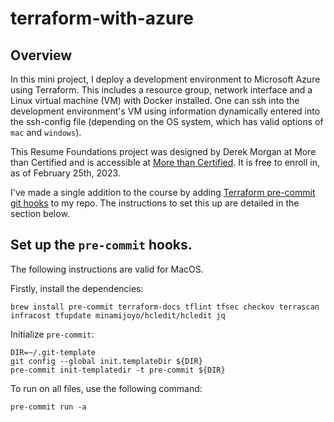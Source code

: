 # terraform-with-azure

## Overview

In this mini project, I deploy a development environment to Microsoft Azure using Terraform. This includes a resource group, network interface and a Linux virtual machine (VM) with Docker installed. One can ssh into the development environment's VM using information dynamically entered into the ssh-config file (depending on the OS system, which has valid options of `mac` and `windows`).

This Resume Foundations project was designed by Derek Morgan at More than Certified and is accessible at [More than Certified](https://courses.morethancertified.com/p/rfp-terraform-azure). It is free to enroll in, as of February 25th, 2023.

I've made a single addition to the course by adding [Terraform pre-commit git hooks](https://github.com/antonbabenko/pre-commit-terraform) to my repo. The instructions to set this up are detailed in the section below.

## Set up the `pre-commit` hooks.

The following instructions are valid for MacOS.

Firstly, install the dependencies:
```
brew install pre-commit terraform-docs tflint tfsec checkov terrascan infracost tfupdate minamijoyo/hcledit/hcledit jq
```

Initialize `pre-commit`:
```
DIR=~/.git-template
git config --global init.templateDir ${DIR}
pre-commit init-templatedir -t pre-commit ${DIR}
```

To run on all files, use the following command:
```
pre-commit run -a
```

